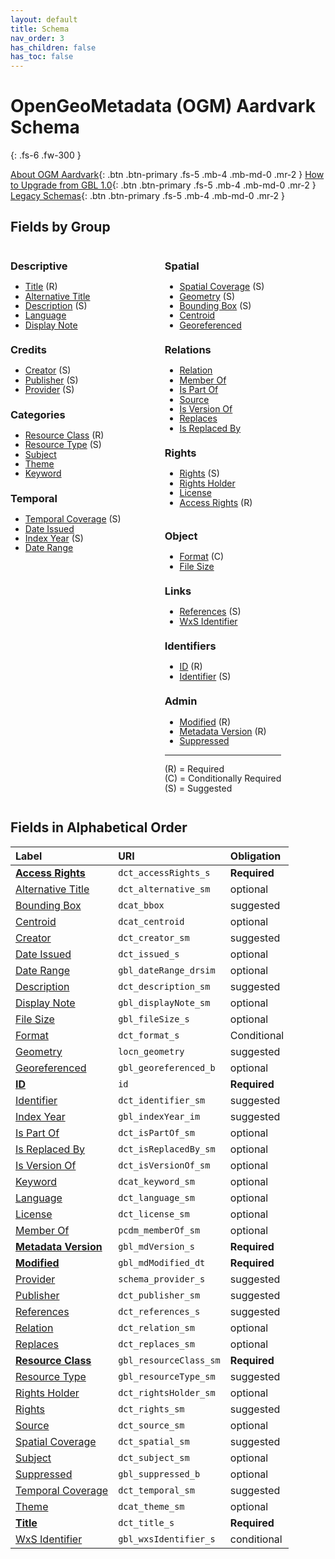 ```yaml
---
layout: default
title: Schema
nav_order: 3
has_children: false
has_toc: false
---
```


# OpenGeoMetadata (OGM) Aardvark Schema

{: .fs-6 .fw-300 }

[About OGM Aardvark](about-ogm-aardvark){: .btn .btn-primary .fs-5 .mb-4 .mb-md-0 .mr-2 }
[How to Upgrade from GBL 1.0](upgrading){: .btn .btn-primary .fs-5 .mb-4 .mb-md-0 .mr-2 }
[Legacy Schemas](legacy-versions){: .btn .btn-primary .fs-5 .mb-4 .mb-md-0 .mr-2 }

## Fields by Group

<div style="float:left; margin-right:5em; line-height:1.1" markdown="1">

### Descriptive
- [Title](ogm-aardvark/title) (R)
- [Alternative Title](ogm-aardvark/alternative-title)
- [Description](ogm-aardvark/description) (S)
- [Language](ogm-aardvark/language)
- [Display Note](ogm-aardvark/display-note)

### Credits
- [Creator](ogm-aardvark/creator) (S)
- [Publisher](ogm-aardvark/publisher) (S)
- [Provider](ogm-aardvark/provider) (S)

### Categories
- [Resource Class](ogm-aardvark/resource-class) (R)
- [Resource Type](ogm-aardvark/resource-type) (S)
- [Subject](ogm-aardvark/subject)
- [Theme](ogm-aardvark/theme)
- [Keyword](ogm-aardvark/keyword)

### Temporal
- [Temporal Coverage](ogm-aardvark/temporal-coverage) (S)
- [Date Issued](ogm-aardvark/date-issued)
- [Index Year](ogm-aardvark/index-year) (S)
- [Date Range](ogm-aardvark/date-range)

</div>
<div style="float:left; margin-right:5em; line-height:1.1" markdown="1">

### Spatial
- [Spatial Coverage](ogm-aardvark/spatial-coverage) (S)
- [Geometry](ogm-aardvark/geometry) (S)
- [Bounding Box](ogm-aardvark/bounding-box) (S)
- [Centroid](ogm-aardvark/centroid)
- [Georeferenced](ogm-aardvark/georeferenced)

### Relations
- [Relation](ogm-aardvark/relation)
- [Member Of](ogm-aardvark/member-of)
- [Is Part Of](ogm-aardvark/is-part-of)
- [Source](ogm-aardvark/source)
- [Is Version Of](ogm-aardvark/is-version-of)
- [Replaces](ogm-aardvark/replaces)
- [Is Replaced By](ogm-aardvark/is-replaced-by)

### Rights
- [Rights](ogm-aardvark/rights) (S)
- [Rights Holder](ogm-aardvark/rights-holder)
- [License](ogm-aardvark/license)
- [Access Rights](ogm-aardvark/access-rights) (R)

</div>
<div style="float:left; line-height:1.1" markdown="1">

### Object
- [Format](ogm-aardvark/format) (C)
- [File Size](ogm-aardvark/file-size)

### Links
- [References](ogm-aardvark/references) (S)
- [WxS Identifier](ogm-aardvark/wxs-identifier)

### Identifiers
- [ID](ogm-aardvark/id) (R)
- [Identifier](ogm-aardvark/identifier) (S)

### Admin
- [Modified](ogm-aardvark/modified) (R)
- [Metadata Version](ogm-aardvark/metadata-version) (R)
- [Suppressed](ogm-aardvark/suppressed)

----

(R) = Required  
(C) = Conditionally Required  
(S) = Suggested  

</div>

<br style="clear:left">

## Fields in Alphabetical Order

| Label                                                   | URI                    | Obligation  |
|:--------------------------------------------------------|:-----------------------|:------------|
| **[Access Rights](ogm-aardvark/access-rights)**       | `dct_accessRights_s`   | <span class="text-red-300">**Required**</span> |
| [Alternative Title](ogm-aardvark/alternative-title)   | `dct_alternative_sm`   | optional    |
| [Bounding Box](ogm-aardvark/bounding-box)             | `dcat_bbox`            | suggested   |
| [Centroid](ogm-aardvark/centroid)                     | `dcat_centroid`        | optional    |
| [Creator](ogm-aardvark/creator)                       | `dct_creator_sm`       | suggested   |
| [Date Issued](ogm-aardvark/date-issued)               | `dct_issued_s`         | optional    |
| [Date Range](ogm-aardvark/date-range)                 | `gbl_dateRange_drsim`  | optional    |
| [Description](ogm-aardvark/description)               | `dct_description_sm`   | suggested   |
| [Display Note](ogm-aardvark/display-note)             | `gbl_displayNote_sm`   | optional    |
| [File Size](ogm-aardvark/file-size)                   | `gbl_fileSize_s`       | optional    |
| [Format](ogm-aardvark/format)                         | `dct_format_s`         | Conditional |
| [Geometry](ogm-aardvark/geometry)                     | `locn_geometry`        | suggested   |
| [Georeferenced](ogm-aardvark/georeferenced)           | `gbl_georeferenced_b`  | optional    |
| **[ID](ogm-aardvark/id)**                             | `id`                   | <span class="text-red-300">**Required**</span> |
| [Identifier](ogm-aardvark/identifier)                 | `dct_identifier_sm`    | suggested   |
| [Index Year](ogm-aardvark/index-year)                 | `gbl_indexYear_im`     | suggested   |
| [Is Part Of](ogm-aardvark/is-part-of)                 | `dct_isPartOf_sm`      | optional    |
| [Is Replaced By](ogm-aardvark/is-replaced-by)         | `dct_isReplacedBy_sm`  | optional    |
| [Is Version Of](ogm-aardvark/is-version-of)           | `dct_isVersionOf_sm`   | optional    |
| [Keyword](ogm-aardvark/keyword)                       | `dcat_keyword_sm`      | optional    |
| [Language](ogm-aardvark/language)                     | `dct_language_sm`      | optional    |
| [License](ogm-aardvark/license)                       | `dct_license_sm`       | optional    |
| [Member Of](ogm-aardvark/member-of)                   | `pcdm_memberOf_sm`     | optional    |
| **[Metadata Version](ogm-aardvark/metadata-version)** | `gbl_mdVersion_s`      | <span class="text-red-300">**Required**</span> |
| **[Modified](ogm-aardvark/modified)**                 | `gbl_mdModified_dt`    | <span class="text-red-300">**Required**</span> |
| [Provider](ogm-aardvark/provider)                     | `schema_provider_s`    | suggested   |
| [Publisher](ogm-aardvark/publisher)                   | `dct_publisher_sm`     | suggested   |
| [References](ogm-aardvark/references)                 | `dct_references_s`     | suggested   |
| [Relation](ogm-aardvark/relation)                     | `dct_relation_sm`      | optional    |
| [Replaces](ogm-aardvark/replaces)                     | `dct_replaces_sm`      | optional    |
| **[Resource Class](ogm-aardvark/resource-class)**     | `gbl_resourceClass_sm` | <span class="text-red-300">**Required**</span> |
| [Resource Type](ogm-aardvark/resource-type)           | `gbl_resourceType_sm`  | suggested   |
| [Rights Holder](ogm-aardvark/rights-holder)           | `dct_rightsHolder_sm`  | optional    |
| [Rights](ogm-aardvark/rights)                         | `dct_rights_sm`        | suggested   |
| [Source](ogm-aardvark/source)                         | `dct_source_sm`        | optional    |
| [Spatial Coverage](ogm-aardvark/spatial-coverage)     | `dct_spatial_sm`       | suggested   |
| [Subject](ogm-aardvark/subject)                       | `dct_subject_sm`       | optional    |
| [Suppressed](ogm-aardvark/suppressed)                 | `gbl_suppressed_b`     | optional    |
| [Temporal Coverage](ogm-aardvark/temporal-coverage)   | `dct_temporal_sm`      | suggested   |
| [Theme](ogm-aardvark/theme)                           | `dcat_theme_sm`        | optional    |
| **[Title](ogm-aardvark/title)**                       | `dct_title_s`          | <span class="text-red-300">**Required**</span> |
| [WxS Identifier](ogm-aardvark/wxs-identifier)         | `gbl_wxsIdentifier_s`  | conditional |
